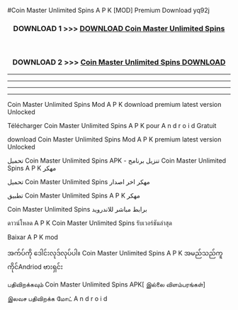 #Coin Master  Unlimited Spins A P K [MOD] Premium Download yq92j



<div align="center">

<h3>DOWNLOAD 1 >>> <a href="https://teeasianyam.web.app?sq=Coin Master  Unlimited Spins">DOWNLOAD Coin Master  Unlimited Spins </a></h3><br>

<h3>DOWNLOAD 2 >>> <a href="https://teeasianyam.web.app?sq=Coin Master  Unlimited Spins ">Coin Master  Unlimited Spins  DOWNLOAD </a></h3>

</div>


----------------------------------------------------------

----------------------------------------------------------

----------------------------------------------------------

----------------------------------------------------------


Coin Master  Unlimited Spins  Mod A P K download premium latest version Unlocked

Télécharger Coin Master  Unlimited Spins  A P K pour A n d r o i d Gratuit

download Coin Master  Unlimited Spins  Mod A P K premium latest version Unlocked

تحميل Coin Master  Unlimited Spins  APK - تنزيل برنامج Coin Master  Unlimited Spins  A P K مهكر

تحميل Coin Master  Unlimited Spins  مهكر اخر اصدار

تطبيق Coin Master  Unlimited Spins  A P K مهكر

Coin Master  Unlimited Spins  برابط مباشر للاندرويد

ดาวน์โหลด A P K Coin Master  Unlimited Spins  รับเวอร์ชันล่าสุด

Baixar A P K mod

အက်ပ်ကို ဒေါင်းလုဒ်လုပ်ပါ။ Coin Master  Unlimited Spins  A P K အမည်သည်ကူကိုင်Andriod ဗားရှင်း

பதிவிறக்கவும் Coin Master  Unlimited Spins  APK[ இல்லை விளம்பரங்கள்] 
 
இலவச பதிவிறக்க மோட் A n d r o i d



